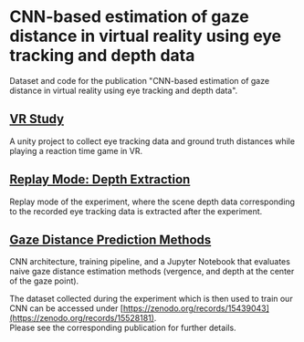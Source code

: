 # CNN-based estimation of gaze distance in virtual reality using eye tracking and depth data
Dataset and code for the publication "CNN-based estimation of gaze distance in virtual reality using eye tracking and depth data".  

## [VR Study](/Study)
A unity project to collect eye tracking data and ground truth distances while playing a reaction time game in VR.  

## [Replay Mode: Depth Extraction](/StudyDepthExtraction)
Replay mode of the experiment, where the scene depth data corresponding to the recorded eye tracking data is extracted after the experiment.  

## [Gaze Distance Prediction Methods](/GazeDistancePrediction)
CNN architecture, training pipeline, and a Jupyter Notebook that evaluates naive gaze distance estimation methods (vergence, and depth at the center of the gaze point).  

The dataset collected during the experiment which is then used to train our CNN can be accessed under [https://zenodo.org/records/15439043](https://zenodo.org/records/15528181).  
Please see the corresponding publication for further details.
